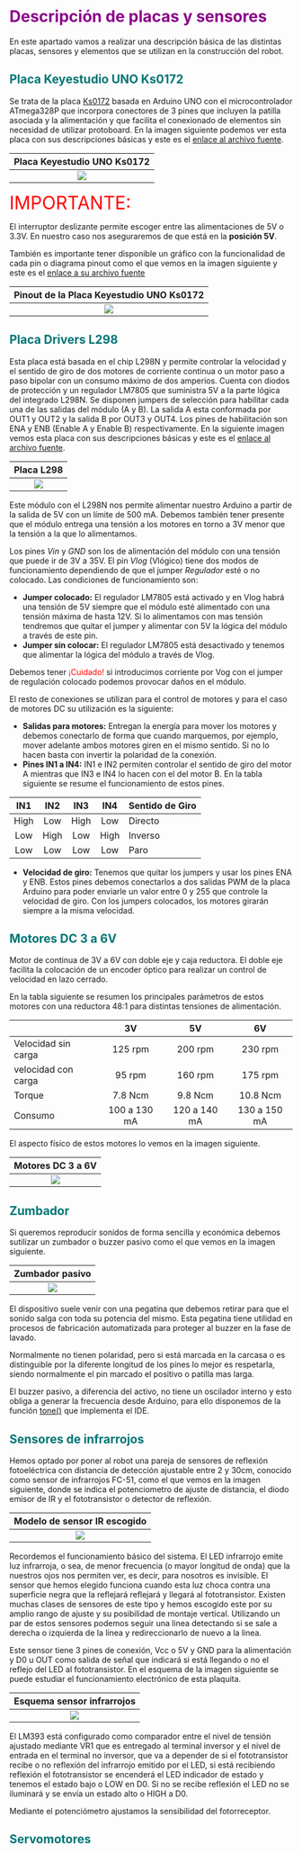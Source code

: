 # <FONT COLOR=#8B008B>Descripción de placas y sensores</font>
En este apartado vamos a realizar una descripción básica de las distintas placas, sensores y elementos que se utilizan en la construcción del robot.

## <FONT COLOR=#007575>**Placa Keyestudio UNO Ks0172**</font>
Se trata de la placa [Ks0172](https://wiki.keyestudio.com/Ks0172_keyestudio_UNO_with_Pin_Header_Interface) basada en Arduino UNO con el microcontrolador ATmega328P que incorpora conectores de 3 pines que incluyen la patilla asociada y la alimentación y que facilita el conexionado de elementos sin necesidad de utilizar protoboard. En la imagen siguiente podemos ver esta placa con sus descripciones básicas y este es el [enlace al archivo fuente](../../img/conexionado-pruebas/UNO/uno.svg).

<center>

| Placa Keyestudio UNO Ks0172 |
|:-:|
| ![](../../img/conexionado-pruebas/UNO/uno.png) |

</center>

<FONT COLOR="#FF0000"><FONT SIZE="6"> IMPORTANTE:</FONT></FONT>

El interruptor deslizante permite escoger entre las alimentaciones de 5V o 3.3V. En nuestro caso nos aseguraremos de que está en la **posición 5V**.

También es importante tener disponible un gráfico con la funcionalidad de cada pin o diagrama pinout como el que vemos en la imagen siguiente y este es el [enlace a su archivo fuente](../../img/conexionado-pruebas/UNO/Ks0172-keyestudio-UNO-pinout.svg)

<center>

| Pinout de la Placa Keyestudio UNO Ks0172 |
|:-:|
| ![](../../img/conexionado-pruebas/UNO/pinout-UNO.png) |

</center>

## <FONT COLOR=#007575>**Placa Drivers L298**</font>
Esta placa está basada en el chip L298N y permite controlar la velocidad y el sentido de giro de dos motores de corriente continua o un motor paso a paso bipolar con un consumo máximo de dos amperios. Cuenta con diodos de protección y un regulador LM7805 que suministra 5V a la parte lógica del integrado L298N. Se disponen jumpers de selección para habilitar cada una de las salidas del módulo (A y B). La salida A esta conformada por OUT1 y OUT2 y la salida B por OUT3 y OUT4. Los pines de habilitación son ENA y ENB (Enable A y Enable B) respectivamente. En la siguiente imagen vemos esta placa con sus descripciones básicas y este es el [enlace al archivo fuente](../../img/conexionado-pruebas/UNO/L298.svg).

<center>

| Placa L298 |
|:-:|
| ![](../../img/conexionado-pruebas/UNO/L298.png) |

</center>

Este módulo con el L298N nos permite alimentar nuestro Arduino a partir de la salida de 5V con un límite de 500 mA. Debemos también tener presente que el módulo entrega una tensión a los motores en torno a 3V menor que la tensión a la que lo alimentamos.

Los pines *Vin* y *GND* son los de alimentación del módulo con una tensión que puede ir de 3V a 35V. El pin *Vlog* (Vlógico) tiene dos modos de funcionamiento dependiendo de que el jumper *Regulador* esté o no colocado. Las condiciones de funcionamiento son:

* **Jumper colocado:** El regulador LM7805 está activado y en Vlog habrá una tensión de 5V siempre que el módulo esté alimentado con una tensión máxima de hasta 12V. Si lo alimentamos con mas tensión tendremos que quitar el jumper y alimentar con 5V la lógica del módulo a través de este pin.
* **Jumper sin colocar:** El regulador LM7805 está desactivado y tenemos que alimentar la lógica del módulo a través de Vlog.

Debemos tener <FONT COLOR="#FF0000">¡Cuidado!</FONT> si introducimos corriente por Vog con el jumper de regulación colocado podemos provocar daños en el módulo.

El resto de conexiones se utilizan para el control de motores y para el caso de motores DC su utilización es la siguiente:

* **Salidas para motores:** Entregan la energía para mover los motores y debemos conectarlo de forma que cuando marquemos, por ejemplo, mover adelante ambos motores giren en el mismo sentido. Si no lo hacen basta con invertir la polaridad de la conexión.
* **Pines IN1 a IN4:** IN1 e IN2 permiten controlar el sentido de giro del motor A mientras que IN3 e IN4 lo hacen con el del motor B. En la tabla siguiente se resume el funcionamiento de estos pines.

<center>

| IN1 | IN2 | IN3 | IN4 | Sentido de Giro |
|:-:|:-:|:-:|:-:|---|
| High | Low | High | Low | Directo |
| Low | High | Low | High | Inverso |
| Low | Low | Low | Low | Paro |

</center>

* **Velocidad de giro:** Tenemos que quitar los jumpers y usar los pines ENA y ENB. Estos pines debemos conectarlos a dos salidas PWM de la placa Arduino para poder enviarle un valor entre 0 y 255 que controle la velocidad de giro. Con los jumpers colocados, los motores girarán siempre a la misma velocidad.

## <FONT COLOR=#007575>**Motores DC 3 a 6V**</font>
Motor de continua de 3V a 6V con doble eje y caja reductora. El doble eje facilita la colocación de un encoder óptico para realizar un control de velocidad en lazo cerrado.

En la tabla siguiente se resumen los principales parámetros de estos motores con una reductora 48:1 para distintas tensiones de alimentación.

<center>

| | 3V | 5V | 6V |
|---|:-:|:-:|:-:|
| Velocidad sin carga | 125 rpm | 200 rpm | 230 rpm |
| velocidad con carga | 95 rpm | 160 rpm | 175 rpm |
| Torque | 7.8 Ncm | 9.8 Ncm  | 10.8 Ncm |
| Consumo | 100 a 130 mA | 120 a 140 mA | 130 a 150 mA |

</center>

El aspecto físico de estos motores lo vemos en la imagen siguiente.

<center>

| Motores DC 3 a 6V |
|:-:|
| ![](../../img/conexionado-pruebas/UNO/motorDC.png) |

</center>

## <FONT COLOR=#007575>**Zumbador**</font>
Si queremos reproducir sonidos de forma sencilla y económica debemos sutilizar un zumbador o buzzer pasivo como el que vemos en la imagen siguiente.

<center>

| Zumbador pasivo |
|:-:|
| ![](../../img/conexionado-pruebas/UNO/zumbador.png) |

</center>

El dispositivo suele venir con una pegatina que debemos retirar para que el sonido salga con toda su potencia del mismo. Esta pegatina tiene utilidad en procesos de fabricación automatizada para proteger al buzzer en la fase de lavado.

Normalmente no tienen polaridad, pero si está marcada en la carcasa o es distinguible por la diferente longitud de los pines lo mejor es respetarla, siendo normalmente el pin marcado el positivo o patilla mas larga.

El buzzer pasivo, a diferencia del activo, no tiene un oscilador interno y esto obliga a generar la frecuencia desde Arduino, para ello disponemos de la función [tone()](https://www.arduino.cc/reference/en/language/functions/advanced-io/tone/) que implementa el IDE.

## <FONT COLOR=#007575>**Sensores de infrarrojos**</font>
Hemos optado por poner al robot una pareja de sensores de reflexión fotoeléctrica con distancia de detección ajustable entre 2 y 30cm, conocido como sensor de infrarrojos FC-51, como el que vemos en la imagen siguiente, donde se indica el potenciometro de ajuste de distancia, el diodo emisor de IR y el fototransistor o detector de reflexión.

<center>

| Modelo de sensor IR escogido |
|:-:|
| ![](../../img/conexionado-pruebas/UNO/sensor-IR.png) |

</center>

Recordemos el funcionamiento básico del sistema. El LED infrarrojo emite luz infrarroja, o sea, de menor frecuencia (o mayor longitud de onda) que la nuestros ojos nos permiten ver, es decir, para nosotros es invisible. El sensor que hemos elegido funciona cuando esta luz choca contra una superficie negra que la reflejará reflejará y llegará al fototransistor. Existen muchas clases de sensores de este tipo y hemos escogido este por su amplio rango de ajuste y su posibilidad de montaje vertical. Utilizando un par de estos sensores podemos seguir una linea detectando si se sale a derecha o izquierda de la línea y redireccionarlo de nuevo a la linea. 

Este sensor tiene 3 pines de conexión, Vcc o 5V y GND para la alimentación y D0 u OUT como salida de señal que indicará si está llegando o no el reflejo del LED al fototransistor. En el esquema de la imagen siguiente se puede estudiar el funcionamiento electrónico de esta plaquita.

<center>

| Esquema sensor infrarrojos |
|:-:|
| ![](../../img/conexionado-pruebas/UNO/esquema-sensor-IR.png) |

</center>

El LM393 está configurado como comparador entre el nivel de tensión ajustado mediante VR1 que es entregado al terminal inversor y el nivel de entrada en el terminal no inversor, que va a depender de si el fototransistor recibe o no reflexión del infrarrojo emitido por el LED, si está recibiendo reflexión el fototransistor se encenderá el LED indicador de estado y tenemos el estado bajo o LOW en D0. Si no se recibe reflexión el LED no se iluminará y se envía un estado alto o HIGH a D0.

Mediante el potenciómetro ajustamos la sensibilidad del fotorreceptor.

## <FONT COLOR=#007575>**Servomotores**</font>